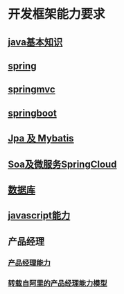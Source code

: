 # 开发框架能力要求

## [java基本知识](java.md)

## [spring](spring.md)

## [springmvc](springmvc.md)

## [springboot](springboot.md)

## [Jpa 及 Mybatis](dao.md)

## [Soa及微服务SpringCloud](soa_springcloud.md)

## [数据库](sql.md)

## [javascript能力](javascript.md)



## 产品经理


### [产品经理能力](product_manager.md)
### [转载自阿里的产品经理能力模型](product_manager_alibaba.md)
